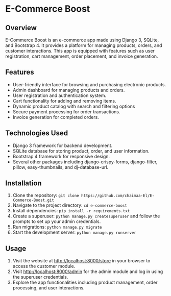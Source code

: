 # E-Commerce Boost

## Overview
E-Commerce Boost is an e-commerce app made using Django 3, SQLite, and Bootstrap 4. It provides a platform for managing products, orders, and customer interactions. This app is equipped with features such as user registration, cart management, order placement, and invoice generation.

## Features
- User-friendly interface for browsing and purchasing electronic products.
- Admin dashboard for managing products and orders.
- User registration and authentication system.
- Cart functionality for adding and removing items.
- Dynamic product catalog with search and filtering options
- Secure payment processing for order transactions.
- Invoice generation for completed orders.

## Technologies Used
- Django 3 framework for backend development.
- SQLite database for storing product, order, and user information.
- Bootstrap 4 framework for responsive design.
- Several other packages including django-crispy-forms, django-filter, pillow, easy-thumbnails, and dj-database-url.

## Installation
1. Clone the repository: `git clone https://github.com/chaimaa-El/E-Commerce-Boost.git`
2. Navigate to the project directory: `cd e-commerce-boost`
3. Install dependencies: `pip install -r requirements.txt`
4. Create a superuser: `python manage.py createsuperuser` and follow the prompts to set up your admin credentials.
5. Run migrations: `python manage.py migrate`
6. Start the development server: `python manage.py runserver`

## Usage
1. Visit the website at [http://localhost:8000/store](http://localhost:8000/store) in your browser to access the customer module.
2. Visit [http://localhost:8000/admin](http://localhost:8000/admin) for the admin module and log in using the superuser credentials.
3. Explore the app functionalities including product management, order processing, and user interactions.

